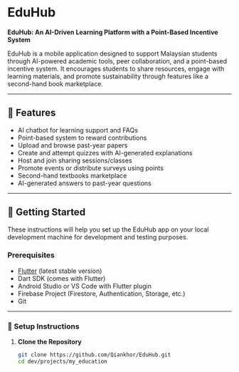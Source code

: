 # EduHub

**EduHub: An AI-Driven Learning Platform with a Point-Based Incentive System**

EduHub is a mobile application designed to support Malaysian students through AI-powered academic tools, peer collaboration, and a point-based incentive system. It encourages students to share resources, engage with learning materials, and promote sustainability through features like a second-hand book marketplace.

---

## 📱 Features

- AI chatbot for learning support and FAQs
- Point-based system to reward contributions
- Upload and browse past-year papers
- Create and attempt quizzes with AI-generated explanations
- Host and join sharing sessions/classes
- Promote events or distribute surveys using points
- Second-hand textbooks marketplace
- AI-generated answers to past-year questions

---

## 🚀 Getting Started

These instructions will help you set up the EduHub app on your local development machine for development and testing purposes.

### Prerequisites

- [Flutter](https://flutter.dev/docs/get-started/install) (latest stable version)
- Dart SDK (comes with Flutter)
- Android Studio or VS Code with Flutter plugin
- Firebase Project (Firestore, Authentication, Storage, etc.)
- Git

---

### 🔧 Setup Instructions

1. **Clone the Repository**

   ```bash
   git clone https://github.com/Qiankhor/EduHub.git
   cd dev/projects/my_education
